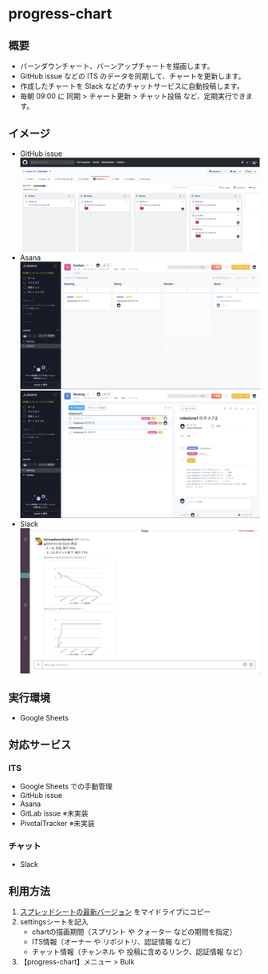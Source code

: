 # progress-chart

## 概要

- バーンダウンチャート、バーンアップチャートを描画します。
- GitHub issue などの ITS のデータを同期して、チャートを更新します。
- 作成したチャートを Slack などのチャットサービスに自動投稿します。
- 毎朝 09:00 に 同期 > チャート更新 > チャット投稿 など、定期実行できます。

## イメージ

- GitHub issue
![GitHub issue](docs/images/GitHub_issue.png)
- Asana
![Asana Kanban](docs/images/Asana_Kanban.png)
![Asana](docs/images/Asana.png)
- Slack
![Slack](docs/images/Slack.png)


## 実行環境

- Google Sheets

## 対応サービス

### ITS

- Google Sheets での手動管理
- GitHub issue
- Asana
- GitLab issue ※未実装
- PivotalTracker ※未実装

### チャット

- Slack

## 利用方法

1. [スプレッドシートの最新バージョン](https://drive.google.com/drive/u/0/folders/16Ai4B_YIXrDRHjoPcNekkknA3mLU-sN7) をマイドライブにコピー
2. settingsシートを記入
    - chartの描画期間（スプリント や クォーター などの期間を指定）
    - ITS情報（オーナー や リポジトリ、認証情報 など）
    - チャット情報（チャンネル や 投稿に含めるリンク、認証情報 など）
3. 【progress-chart】メニュー > Bulk
